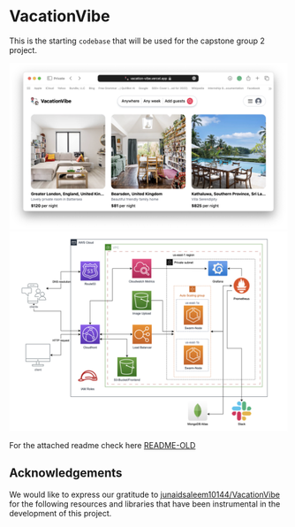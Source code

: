 # VacationVibe

This is the starting `codebase` that will be used for the capstone group 2 project.

![VacationVibe-Homepage](images/vacationvibe-homepage.png)
![VacationVibe-Technical-Diagram](images/vacationvibe-technical-diagram.png)

For the attached readme check here [README-OLD](docs/README-OLD.md)

## Acknowledgements

We would like to express our gratitude to [junaidsaleem10144/VacationVibe](https://github.com/junaidsaleem10144/VacationVibe) for the following resources and libraries that have been instrumental in the development of this project.
